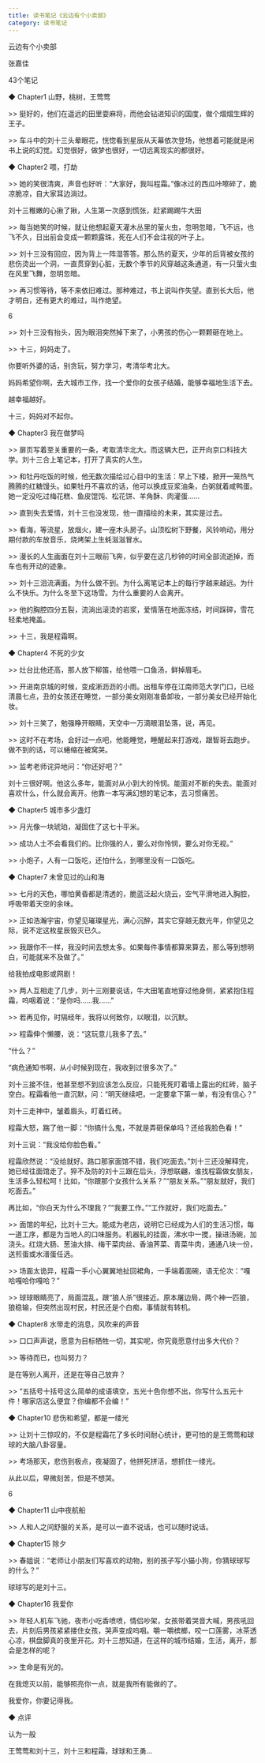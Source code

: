 ```yaml
---
title: 读书笔记《云边有个小卖部》
category: 读书笔记
---
```




云边有个小卖部

张嘉佳

43个笔记

 

 

◆ Chapter1 山野，桃树，王莺莺

 

\>> 挺好的，他们在遥远的田里耍麻将，而他会钻进知识的国度，做个熠熠生辉的王子。

 

\>> 车斗中的刘十三头晕眼花，恍惚看到星辰从天幕依次登场，他想着可能就是闲书上说的幻觉。幻觉很好，做梦也很好，一切远离现实的都很好。

 

 

◆ Chapter2 喂，打劫

 

\>> 她的笑很清爽，声音也好听：“大家好，我叫程霜。”像冰过的西瓜咔嚓碎了，脆凉脆凉，自大家耳边淌过。

刘十三稚嫩的心揪了揪，人生第一次感到慌张，赶紧踢踢牛大田

 

\>> 每当她笑的时候，就让他想起夏天灌木丛里的萤火虫，忽明忽暗，飞不远，也飞不久，日出前会变成一颗颗露珠，死在人们不会注视的叶子上。

 

\>> 刘十三没有回应，因为背上一阵湿答答。那么热的夏天，少年的后背被女孩的悲伤烫出一个洞，一直贯穿到心脏，无数个季节的风穿越这条通道，有一只萤火虫在风里飞舞，忽明忽暗。

 

\>> 再习惯等待，等不来依旧难过。那种难过，书上说叫作失望。直到长大后，他才明白，还有更大的难过，叫作绝望。

6

 

\>> 刘十三没有抬头，因为眼泪突然掉下来了，小男孩的伤心一颗颗砸在地上。

 

\>> 十三，妈妈走了。

你要听外婆的话，别贪玩，努力学习，考清华考北大。

妈妈希望你啊，去大城市工作，找一个爱你的女孩子结婚，能够幸福地生活下去。

越幸福越好。

十三，妈妈对不起你。

 

 

◆ Chapter3 我在做梦吗

 

\>> 扉页写着至关重要的一条，考取清华北大。而这辆大巴，正开向京口科技大学。刘十三合上笔记本，打开了真实的人生。

 

\>> 和牡丹吃饭的时候，他无数次描绘过心目中的生活：早上下楼，掀开一笼热气腾腾的红糖馒头。如果牡丹不喜欢的话，他可以换成豆浆油条，白粥就着咸鸭蛋。她一定没吃过梅花糕、鱼皮馄饨、松花饼、羊角酥、肉灌蛋……

 

\>> 直到失去爱情，刘十三也没发现，他一直描绘的未来，其实是过去。

 

\>> 看海，等流星，放烟火，建一座木头房子。山顶松树下野餐，风铃响动，用分期付款的车放音乐，烧烤架上生蚝滋滋冒水。

 

\>> 漫长的人生画面在刘十三眼前飞奔，似乎要在这几秒钟的时间全部流逝掉，而车也有开动的迹象。

 

\>> 刘十三泪流满面。为什么做不到。为什么离笔记本上的每行字越来越远。为什么不快乐。为什么冬至下这场雪。为什么重要的人会离开。

 

\>> 他的胸腔四分五裂，流淌出滚烫的岩浆，爱情落在地面冻结，时间踩碎，雪花轻柔地掩盖。

 

\>> 十三，我是程霜啊。

 

 

◆ Chapter4 不死的少女

 

\>> 灶台比他还高，那人放下柳笛，给他喂一口鱼汤，鲜掉眉毛。

 

\>> 开进南京城的时候，变成淅沥沥的小雨。出租车停在江南师范大学门口，已经清晨七点，丑的女孩还在睡觉，一部分美女刚刚准备卸妆，一部分美女已经开始化妆。

 

\>> 刘十三笑了，勉强睁开眼睛，天空中一万滴眼泪坠落，说，再见。

 

\>> 这时不在考场，会好过一点吧，他能睡觉，睡醒起来打游戏，跟智哥去跑步。做不到的话，可以蜷缩在被窝哭。

 

\>> 监考老师诧异地问：“你还好吧？”

刘十三很好啊。他这么多年，能面对从小到大的怜悯。能面对不断的失去。能面对喜欢什么，什么就会离开。他靠一本写满幻想的笔记本，去习惯痛苦。

 

 

◆ Chapter5 城市多少盏灯

 

\>> 月光像一块琥珀，凝固住了这七十平米。

 

\>> 成功人士不会看我们的。比你强的人，要么对你怜悯，要么对你无视。”

 

\>> 小炮子，人有一口饭吃，还怕什么，到哪里没有一口饭吃。

 

 

◆ Chapter7 未曾见过的山和海

 

\>> 七月的天色，哪怕黄昏都是清透的，脆蓝泛起火烧云，空气平滑地进入胸腔，呼吸带着天空的余味。

 

\>> 正如浩瀚宇宙，你望见璀璨星光，满心沉醉，其实它穿越无数光年，你望见之际，说不定这枚星辰毁灭已久。

 

\>> 我跟你不一样，我没时间去想太多。如果每件事情都算来算去，那么等到想明白，可能就来不及做了。”

 

给我拍成电影或网剧！

\>> 两人互相走了几步，刘十三刚要说话，牛大田笔直地穿过他身侧，紧紧抱住程霜，呜咽着说：“是你吗……我……”

 

\>> 若再见你，时隔经年，我将以何致你，以眼泪，以沉默。

 

\>> 程霜伸个懒腰，说：“这玩意儿我多了去。”

“什么？”

“病危通知书啊，从小时候到现在，我收到过很多次了。”

刘十三接不住，他甚至想不到应该怎么反应，只能死死盯着墙上露出的红砖，脑子空白。程霜看他一直沉默，问：“明天继续吧，一定要拿下第一单，有没有信心？”

刘十三走神中，皱着眉头，盯着红砖。

程霜大怒，踹了他一脚：“你搞什么鬼，不就是弄砸保单吗？还给我脸色看！”

刘十三说：“我没给你脸色看。”

程霜欣然说：“没给就好。路口那家面馆不错，我们吃面去。”刘十三还没解释完，她已经往面馆走了。猝不及防的刘十三跟在后头，浮想联翩，谁找程霜做女朋友，生活多么轻松呵！比如，“你跟那个女孩什么关系？”“朋友关系。”“朋友就好，我们吃面去。”

再比如，“你白天为什么不理我？”“我要工作。”“工作就好，我们吃面去。”

 

\>> 面馆的年纪，比刘十三大。能成为老店，说明它已经成为人们的生活习惯，每一道工序，都是为当地人的口味服务。机器轧的挂面，沸水中一搅，操进汤碗，加浇头。红烧大肠、葱油大排、梅干菜肉丝、香油荠菜、青菜牛肉，通通八块一份，送煎蛋或水潽蛋任选。

 

\>> 场面太诡异，程霜一手小心翼翼地扯回裙角，一手端着面碗，语无伦次：“嘎哈嘎哈你嘎哈？”

 

\>> 球球眼睛亮了，局面混乱，跟“狼人杀”很接近。原本屠边局，两个神一匹狼，狼稳输，但突然出现村民，村民还是个白痴，事情就有转机。

 

 

◆ Chapter8 水带走的消息，风吹来的声音

 

\>> 口口声声说，愿意为目标牺牲一切，其实呢，你究竟愿意付出多大代价？

 

\>> 等待而已，也叫努力？

是在等别人离开，还是在等自己放弃？

 

\>> “五括号十括号这么简单的成语填空，五光十色你想不出，你写什么五元十件！哪家店这么便宜？你编都不会编！”

 

 

◆ Chapter10 悲伤和希望，都是一缕光

 

\>> 让刘十三惊叹的，不仅是程霜花了多长时间耐心统计，更可怕的是王莺莺和球球的大脑八卦容量。

 

\>> 考场那天，悲伤到极点，夜凝固了，他拼死拼活，想抓住一缕光。

从此以后，卑微刻苦，但是不想哭。

6

 

 

◆ Chapter11 山中夜航船

 

\>> 人和人之间舒服的关系，是可以一直不说话，也可以随时说话。

 

 

◆ Chapter15 除夕

 

\>> 春姐说：“老师让小朋友们写喜欢的动物，别的孩子写小猫小狗，你猜球球写的什么？”

 

球球写的是刘十三。

 

 

◆ Chapter16 我爱你

 

\>> 年轻人机车飞驰，夜市小吃香喷喷，情侣吵架，女孩带着哭音大喊，男孩吼回去，片刻后男孩紧紧搂住女孩，哭声变成呜咽。嚼一嚼槟榔，咬一口莲雾，冰茶透心凉，棋盘脚真的夜里开花。刘十三想知道，在这样的城市结婚，生活，离开，那会是怎样的呢？

 

\>> 生命是有光的。

在我熄灭以前，能够照亮你一点，就是我所有能做的了。

我爱你，你要记得我。

 

 

◆ 点评

 

认为一般

王莺莺和刘十三，刘十三和程霜，球球和王勇…

 

 
